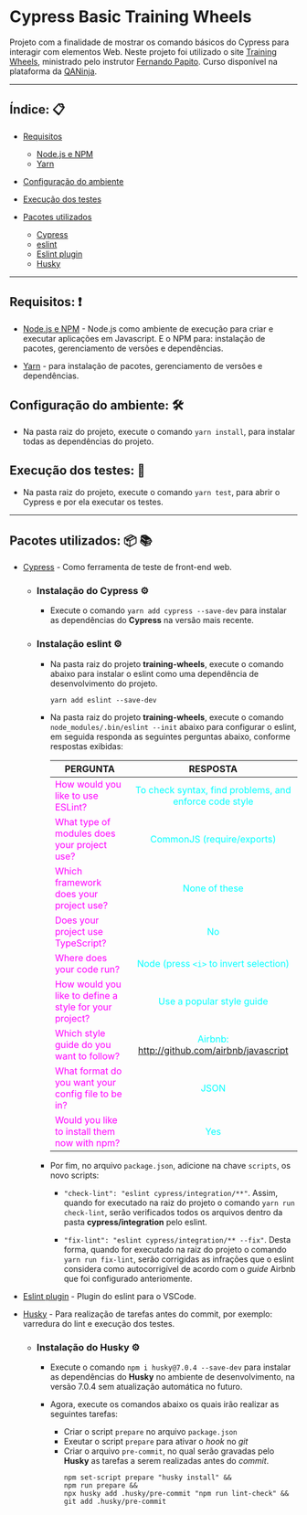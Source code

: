 # Cypress Basic Training Wheels

  Projeto com a finalidade de mostrar os comando básicos do Cypress para interagir com elementos Web. Neste projeto foi utilizado o site [Training Wheels](https://training-wheels-qaninja.herokuapp.com/), ministrado pelo instrutor [Fernando Papito](https://www.linkedin.com/in/papitoio). Curso disponível na plataforma da [QANinja](https://www.universocypress.com.br).

---

## Índice: 📋

- [Requisitos](#requisitos)

  - [Node.js e NPM](#nodejs-e-npm)
  - [Yarn](#yarn)

- [Configuração do ambiente](#ambiente)

- [Execução dos testes](#testes)

- [Pacotes utilizados](#pacotes-utilizados)

  - [Cypress](#cypress)
  - [eslint](#eslint)
  - [Eslint plugin](#eslint-plugin)
  - [Husky](#husky)

---

## <a id="requisitos"/> Requisitos: ❗

* <a id="nodejs-e-npm"/> [Node.js e NPM](https://nodejs.org/en/download) - Node.js como ambiente de execução para criar e executar aplicações em Javascript. E o NPM para: instalação de pacotes, gerenciamento de versões e dependências.

* <a id="yarn"/> [Yarn](https://classic.yarnpkg.com/lang/en/docs/install/#debian-stable) - para instalação de pacotes, gerenciamento de versões e dependências.

## <a id="ambiente"/> Configuração do ambiente: 🛠️ </a>

* Na pasta raiz do projeto, execute o comando `yarn install`, para instalar todas as dependências do projeto.

## <a id="testes"/> Execução dos testes: 🚀 </a>

* Na pasta raiz do projeto, execute o comando `yarn test`, para abrir o Cypress e por ela executar os testes.

---
## <a id="pacotes-utilizados"/> Pacotes utilizados: 📦 📚 </a>

* <a id="cypress"/> [Cypress](https://www.cypress.io) - Como ferramenta de teste de front-end web.

  * ### Instalação do Cypress ⚙️

    - Execute o comando `yarn add cypress --save-dev` para instalar as dependências do **Cypress** na versão mais recente.

  * ### Instalação eslint ⚙️

    - Na pasta raiz do projeto **training-wheels**, execute o comando abaixo para instalar o eslint como uma dependência de desenvolvimento do projeto.
      ```
      yarn add eslint --save-dev
      ```
    - Na pasta raiz do projeto **training-wheels**, execute o comando `node_modules/.bin/eslint --init` abaixo para configurar o eslint, em seguida responda as seguintes perguntas abaixo, conforme respostas exibidas:

      | <center>PERGUNTA</center> | RESPOSTA |
      |-----------|:-----------:|
      | <span style="color:magenta">How would you like to use ESLint?</span> | <span style="color:cyan">To check syntax, find problems, and enforce code style</span>  |
      | <span style="color:magenta">What type of modules does your project use?</span> | <span style="color:cyan">CommonJS (require/exports)</span>  |
      | <span style="color:magenta">Which framework does your project use?</span> | <span style="color:cyan">None of these</span>  |
      | <span style="color:magenta">Does your project use TypeScript?</span> | <span style="color:cyan">No</span>  |
      | <span style="color:magenta">Where does your code run?</span> | <span style="color:cyan">Node (press `<i>` to invert selection)</span>  |
      | <span style="color:magenta">How would you like to define a style for your project?</span> | <span style="color:cyan">Use a popular style guide</span>  |
      | <span style="color:magenta">Which style guide do you want to follow?</span> | <span style="color:cyan">Airbnb: http://github.com/airbnb/javascript</span>  |
      | <span style="color:magenta">What format do you want your config file to be in?</span> | <span style="color:cyan">JSON</span>  |
      | <span style="color:magenta">Would you like to install them now with npm?</span> | <span style="color:cyan">Yes</span>  |

    - Por fim, no arquivo `package.json`, adicione na chave `scripts`, os novo scripts: 
    
      - `"check-lint": "eslint cypress/integration/**"`. Assim, quando for executado na raiz do projeto o comando `yarn run check-lint`, serão verificados todos os arquivos dentro da pasta **cypress/integration** pelo eslint.
 
      - `"fix-lint": "eslint cypress/integration/** --fix"`. Desta forma, quando for executado na raiz do projeto o comando `yarn run fix-lint`, serão corrigidas as infrações que o eslint considera como autocorrigível de acordo com o *guide* Airbnb que foi configurado anteriomente.

* <a id="eslint-plugin"/> [Eslint plugin](https://marketplace.visualstudio.com/items?itemName=dbaeumer.vscode-eslint) - Plugin do eslint para o VSCode.


* <a id="husky"/> [Husky](https://www.npmjs.com/package/husky) - Para realização de tarefas antes do commit, por exemplo: varredura do lint e execução dos testes.

  * ### Instalação do Husky ⚙️

    - Execute o comando `npm i husky@7.0.4 --save-dev` para instalar as dependências do **Husky** no ambiente de desenvolvimento, na versão 7.0.4 sem atualização automática no futuro.

    - Agora, execute os comandos abaixo os quais irão realizar as seguintes tarefas:
      - Criar o script `prepare` no arquivo `package.json`
      - Exeutar o script `prepare` para ativar o *hook* no *git*
      - Criar o arquivo `pre-commit`, no qual serão gravadas pelo **Husky** as tarefas a serem realizadas antes do *commit*.
        ```
        npm set-script prepare "husky install" &&
        npm run prepare &&
        npx husky add .husky/pre-commit "npm run lint-check" &&
        git add .husky/pre-commit
        ```
